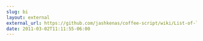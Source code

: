 ```yaml
---
slug: bi
layout: external
external_url: https://github.com/jashkenas/coffee-script/wiki/List-of-languages-that-compile-to-JS
date: 2011-03-02T11:11:55-06:00
---
```


